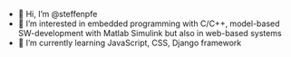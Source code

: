 - 👋 Hi, I’m @steffenpfe
- 👀 I’m interested in embedded programming with C/C++, model-based SW-development with Matlab Simulink but also in web-based systems
- 🌱 I’m currently learning JavaScript, CSS, Django framework

<!---
steffenpfe/steffenpfe is a ✨ special ✨ repository because its `README.md` (this file) appears on your GitHub profile.
You can click the Preview link to take a look at your changes.
--->
